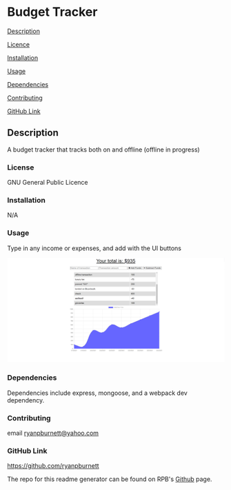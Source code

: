 # Budget Tracker

[Description](#description)

[Licence](#license)

[Installation](#installation)

[Usage](#usage)

[Dependencies](#dependencies)

[Contributing](#contributing)

[GitHub Link](#github-link)


## Description
A budget tracker that tracks both on and offline (offline in progress)

### License
GNU General Public Licence

### Installation
N/A

### Usage
Type in any income or expenses, and add with the UI buttons

![Title](demo.png)

### Dependencies
Dependencies include express, mongoose, and a webpack dev dependency.

### Contributing
email ryanpburnett@yahoo.com

### GitHub Link
https://github.com/ryanpburnett

The repo for this readme generator can be found on RPB's [Github](https://github.com/ryanpburnett/readme-generator) page.
